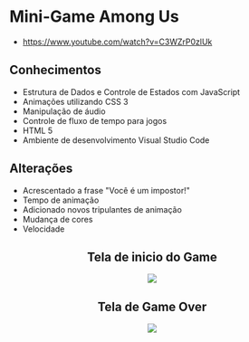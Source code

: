 # Mini-Game  Among Us
* https://www.youtube.com/watch?v=C3WZrP0zlUk
## Conhecimentos

* Estrutura de Dados e Controle de Estados com JavaScript
* Animações utilizando CSS 3
* Manipulação de áudio
* Controle de fluxo de tempo para jogos
* HTML 5
* Ambiente de desenvolvimento Visual Studio Code
## Alterações

* Acrescentado a frase "Você é um impostor!"
* Tempo de animação
* Adicionado novos tripulantes de animação
* Mudança de cores
* Velocidade

<span align="center">
  
## Tela de inicio do Game
  
  <img src="https://user-images.githubusercontent.com/101193108/161654953-78b84520-29fd-4516-89a5-fb266d6b2399.png
"></img>


## Tela de Game Over

 <img src="https://user-images.githubusercontent.com/101193108/161655091-1a0d8e76-d9eb-4165-87c6-4650acea5b2a.png"></img>
</span>
